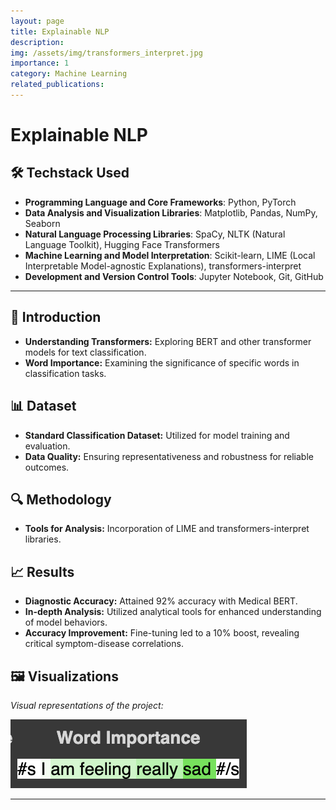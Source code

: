 ```yaml
---
layout: page
title: Explainable NLP
description:
img: /assets/img/transformers_interpret.jpg
importance: 1
category: Machine Learning
related_publications:
---
```


# **Explainable NLP**

## 🛠️ **Techstack Used**

- **Programming Language and Core Frameworks**: Python, PyTorch
- **Data Analysis and Visualization Libraries**: Matplotlib, Pandas, NumPy, Seaborn
- **Natural Language Processing Libraries**: SpaCy, NLTK (Natural Language Toolkit), Hugging Face Transformers
- **Machine Learning and Model Interpretation**: Scikit-learn, LIME (Local Interpretable Model-agnostic Explanations), transformers-interpret
- **Development and Version Control Tools**: Jupyter Notebook, Git, GitHub

---

## 📖 **Introduction**

- **Understanding Transformers:** Exploring BERT and other transformer models for text classification.
- **Word Importance:** Examining the significance of specific words in classification tasks.

## 📊 **Dataset**

- **Standard Classification Dataset:** Utilized for model training and evaluation.
- **Data Quality:** Ensuring representativeness and robustness for reliable outcomes.

## 🔍 **Methodology**

- **Tools for Analysis:** Incorporation of LIME and transformers-interpret libraries.

## 📈 **Results**

- **Diagnostic Accuracy:** Attained 92% accuracy with Medical BERT.
- **In-depth Analysis:** Utilized analytical tools for enhanced understanding of model behaviors.
- **Accuracy Improvement:** Fine-tuning led to a 10% boost, revealing critical symptom-disease correlations.

## 🖼️ **Visualizations**

_Visual representations of the project:_

![Insightful Visualization](/assets/img/explainable_nlp_image1.jpeg)

---
